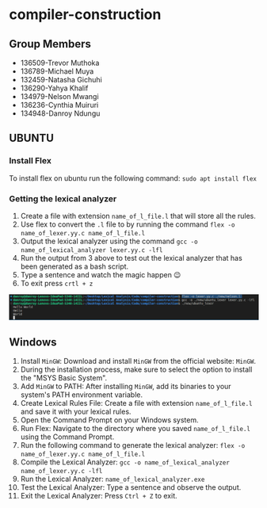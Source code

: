 # compiler-construction

## Group Members

- 136509-Trevor Muthoka
- 136789-Michael Muya
- 132459-Natasha Gichuhi
- 136290-Yahya Khalif
- 134979-Nelson Mwangi
- 136236-Cynthia Muiruri
- 134948-Danroy Ndungu

## UBUNTU

### Install Flex

To install flex on ubuntu run the following command: `sudo apt install flex`

### Getting the lexical analyzer

1. Create a file with extension `name_of_l_file.l` that will store all the rules.
2. Use flex to convert the `.l` file to by running the command `flex -o name_of_lexer.yy.c name_of_l_file.l`
3. Output the lexical analyzer using the command `gcc -o name_of_lexical_analyzer lexer.yy.c -lfl`
4. Run the output from 3 above to test out the lexical analyzer that has been generated as a bash script.
5. Type a sentence and watch the magic happen 😉
6. To exit press `crtl + z`

![Ubuntu Output](screenshots/ubuntu_output.png)

## Windows

1. Install `MinGW`: Download and install `MinGW` from the official website: `MinGW`.
2. During the installation process, make sure to select the option to install the "MSYS Basic System".
3. Add `MinGW` to PATH: After installing `MinGW`, add its binaries to your system's PATH environment variable.
4. Create Lexical Rules File: Create a file with extension `name_of_l_file.l` and save it with your lexical rules.
5. Open the Command Prompt on your Windows system.
6. Run Flex: Navigate to the directory where you saved `name_of_l_file.l` using the Command Prompt.
7. Run the following command to generate the lexical analyzer: `flex -o name_of_lexer.yy.c name_of_l_file.l`
8. Compile the Lexical Analyzer: `gcc -o name_of_lexical_analyzer name_of_lexer.yy.c -lfl`
9. Run the Lexical Analyzer: `name_of_lexical_analyzer.exe`
10. Test the Lexical Analyzer: Type a sentence and observe the output.
11. Exit the Lexical Analyzer: Press `Ctrl + Z` to exit.
